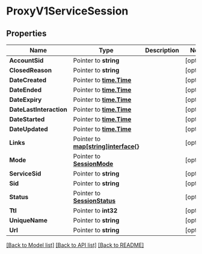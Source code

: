 # ProxyV1ServiceSession

## Properties

Name | Type | Description | Notes
------------ | ------------- | ------------- | -------------
**AccountSid** | Pointer to **string** |  | [optional] 
**ClosedReason** | Pointer to **string** |  | [optional] 
**DateCreated** | Pointer to [**time.Time**](time.Time.md) |  | [optional] 
**DateEnded** | Pointer to [**time.Time**](time.Time.md) |  | [optional] 
**DateExpiry** | Pointer to [**time.Time**](time.Time.md) |  | [optional] 
**DateLastInteraction** | Pointer to [**time.Time**](time.Time.md) |  | [optional] 
**DateStarted** | Pointer to [**time.Time**](time.Time.md) |  | [optional] 
**DateUpdated** | Pointer to [**time.Time**](time.Time.md) |  | [optional] 
**Links** | Pointer to [**map[string]interface{}**](.md) |  | [optional] 
**Mode** | Pointer to [**SessionMode**](session_mode.md) |  | [optional] 
**ServiceSid** | Pointer to **string** |  | [optional] 
**Sid** | Pointer to **string** |  | [optional] 
**Status** | Pointer to [**SessionStatus**](session_status.md) |  | [optional] 
**Ttl** | Pointer to **int32** |  | [optional] 
**UniqueName** | Pointer to **string** |  | [optional] 
**Url** | Pointer to **string** |  | [optional] 

[[Back to Model list]](../README.md#documentation-for-models) [[Back to API list]](../README.md#documentation-for-api-endpoints) [[Back to README]](../README.md)


